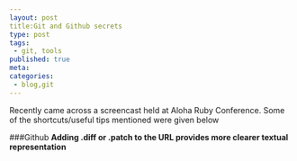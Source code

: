 ```yaml
---
layout: post
title:Git and Github secrets
type: post
tags:
 - git, tools
published: true
meta:
categories:
 - blog,git
---
```

Recently came across a screencast held at Aloha Ruby Conference. Some of the shortcuts/useful tips mentioned were given below 

###Github
__Adding .diff or .patch to the URL provides more clearer textual representation__
